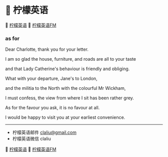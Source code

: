 # 🍋 柠檬英语

🍋 [柠檬英语](http://www.qin.me/)
🍋 [柠檬英语FM](http://www.qin.me/fm.html)

### as for

Dear Charlotte,
thank you for your letter.

I am so glad the house, furniture,
and roads are all to your taste

and that Lady Catherine's behaviour
is friendly and obliging.

What with your departure, Jane's to London,

and the militia to the North
with the colourful Mr Wickham,

I must confess, the view from
where I sit has been rather grey.

As for the favour you ask,
it is no favour at all.

I would be happy to visit you
at your earliest convenience.

***

* 柠檬英语邮件 claliu@gmail.com
* 柠檬英语微信 claliu

🍋 [柠檬英语](http://www.qin.me/)
🍋 [柠檬英语FM](http://www.qin.me/fm.html)